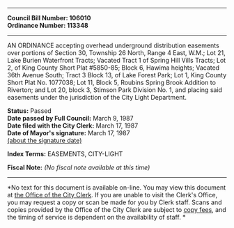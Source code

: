 * * * * *  
  
**Council Bill Number: [](#h0)[](#h2)106010**   
**Ordinance Number: 113348**  
  
* * * * *  
  
AN ORDINANCE accepting overhead underground distribution easements over portions of Section 30, Township 26 North, Range 4 East, W.M.; Lot 21, Lake Burien Waterfront Tracts; Vacated Tract 1 of Spring Hill Vills Tracts; Lot 2, of King County Short Plat \#5850-85; Block 6, Hawima heights; Vacated 36th Avenue South; Tract 3 Block 13, of Lake Forest Park; Lot 1, King County Short Plat No. 1077038; Lot 11, Block 5, Roubins Spring Brook Addition to Riverton; and Lot 20, block 3, Stimson Park Division No. 1, and placing said easements under the jurisdiction of the City Light Department.  
  
**Status:** Passed   
**Date passed by Full Council:** March 9, 1987   
**Date filed with the City Clerk:** March 17, 1987   
**Date of Mayor's signature:** March 17, 1987   
[(about the signature date)](/~public/approvaldate.htm)   
  
  
  
**Index Terms:** EASEMENTS, CITY-LIGHT  
  
**Fiscal Note:** *(No fiscal note available at this time)*  
  
* * * * *  
  
*No text for this document is available on-line. You may view this document at [the Office of the City Clerk](http://www.seattle.gov/leg/clerk/contactUs.htm). If you are unable to visit the Clerk's Office, you may request a copy or scan be made for you by Clerk staff. Scans and copies provided by the Office of the City Clerk are subject to [copy fees](http://clerk.seattle.gov/~public/clerkfees.htm), and the timing of service is dependent on the availability of staff. *  
  
  
